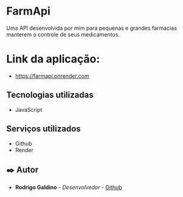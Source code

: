 # FarmApi
Uma API desenvolvida por mim para pequenas e grandes farmacias manterem o controle de seus medicamentos.

# Link da aplicação:
* https://farmapi.onrender.com

## Tecnologias utilizadas

* JavaScript


## Serviços utilizados

* Github
* Render



## ✒️ Autor

* **Rodrigo Galdino** - *Desenvolvedor* - [Github](https://github.com/Rodrigohdkr)

